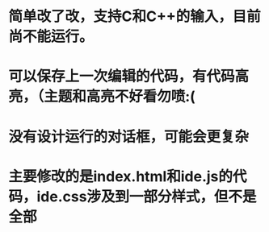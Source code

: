 # 简单改了改，支持C和C++的输入，目前尚不能运行。
# 可以保存上一次编辑的代码，有代码高亮，（主题和高亮不好看勿喷:(
# 没有设计运行的对话框，可能会更复杂
# 主要修改的是index.html和ide.js的代码，ide.css涉及到一部分样式，但不是全部
